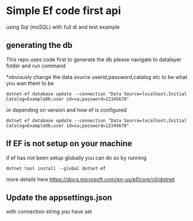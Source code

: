 
# Simple Ef code first api 
 using Sql (msSQL) with full di and test example

## generating the db
This repo uses code first to generate the db please navigate to datalayer folder and run command

*obviously change the data source userid,password,catalog etc to be what you wan them to be
```
dotnet-ef database update --connection "Data Source=localhost;Initial Catalog=ExampleDb;user id=sa;password=12345678"
```
or depending on version and how ef is configured
```
dotnet ef database update --connection "Data Source=localhost;Initial Catalog=ExampleDb;user id=sa;password=12345678"
```

## If EF is not setup on your machine
if ef has not been setup globally you can do so by running
```
dotnet tool install --global dotnet-ef
```

more details here https://docs.microsoft.com/en-us/ef/core/cli/dotnet



## Update the appsettings.json
with connection string you have set 
